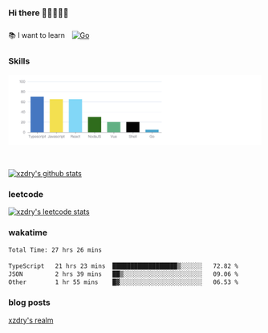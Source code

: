 ### Hi there 👋👋👋👋👋

 :books: I want to learn <a href="https://go.dev/" target="_blank"><img style="margin: 10px" src="https://profilinator.rishav.dev/skills-assets/go-original.svg" alt="Go" height="50" /></a>  

### Skills
![](img/2022-09-05-22-04-20.png)

<br />

[![xzdry's github stats](https://github-readme-stats.vercel.app/api?username=xzdry&count_private=true&show_icons=true&theme=vue)](https://github.com/xzdry)

### leetcode
[![xzdry's leetcode stats](https://leetcard.jacoblin.cool/xzdry-2?theme=light&font=Anek%20Kannada&site=cn)](https://leetcode.cn/u/xzdry-2/)

### wakatime
<!--START_SECTION:waka-->

```text
Total Time: 27 hrs 26 mins

TypeScript   21 hrs 23 mins  ██████████████████▒░░░░░░   72.82 %
JSON         2 hrs 39 mins   ██▒░░░░░░░░░░░░░░░░░░░░░░   09.06 %
Other        1 hr 55 mins    █▓░░░░░░░░░░░░░░░░░░░░░░░   06.53 %
```

<!--END_SECTION:waka-->

### blog posts
[xzdry's realm](https://www.justdry.net/)
